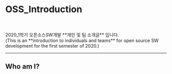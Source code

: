 OSS_Introduction
===================
<br/>
<br/>
2020_1학기 오픈소스SW개발 **개인 및 팀 소개글** 입니다.<br/>
(This is an **introduction to individuals and teams** for open source SW development for the first semester of 2020.)<br/>

----------


Who am I?
-------------
